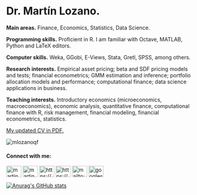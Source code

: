 # Dr. Martín Lozano.

**Main areas.** Finance, Economics, Statistics, Data Science.

**Programming skills.** Proficient in R. I am familiar with Octave, MATLAB, Python and LaTeX editors. 

**Computer skills.** Weka, GGobi, E-Views, Stata, Gretl, SPSS, among others.

**Research interests.** Empirical asset pricing; beta and SDF pricing models and tests; financial econometrics; GMM estimation and inference; portfolio allocation models and performance; computational finance; data science applications in business.

**Teaching interests.** Introductory economics (microeconomics, macroeconomics), economic analysis, quantitative finance, computational finance with R, risk management, financial modeling, financial econometrics, statistics.

[My updated CV in PDF.](https://github.com/mlozanoqf/resume/raw/master/cv-mlozano.pdf)

<p align="left"> <img src="https://komarev.com/ghpvc/?username=mlozanoqf&label=Profile%20views&color=0e75b6&style=flat" alt="mlozanoqf" /> </p>

<h4 align="left">Connect with me:</h4>
<p align="left">
<a href="https://github.com/mlozanoqf" target="blank"><img align="center" src="https://cdn.jsdelivr.net/npm/simple-icons@3.0.1/icons/github.svg" alt="martin-lozano-21818a22" height="30" width="40" /></a>
<a href="https://linkedin.com/in/martin-lozano-21818a22" target="blank"><img align="center" src="https://cdn.jsdelivr.net/npm/simple-icons@3.0.1/icons/linkedin.svg" alt="martin-lozano-21818a22" height="30" width="40" /></a>
<a href="https://www.youtube.com/user/drmartinlozano" target="blank"><img align="center" src="https://cdn.jsdelivr.net/npm/simple-icons@3.0.1/icons/youtube.svg" alt="https://www.youtube.com/channel/drmartinlozano" height="30" width="40" /></a>
<a href="https://sites.google.com/site/mlozanoqf" target="blank"><img align="center" src="https://cdn.jsdelivr.net/npm/simple-icons@3.0.1/icons/icloud.svg" alt="https://www.youtube.com/channel/drmartinlozano" height="30" width="40" /></a>
<a href="mailto:mlozanoqf@gmail.com" target="blank"><img align="center" src="https://cdn.jsdelivr.net/npm/simple-icons@3.0.1/icons/gmail.svg" alt="mailto:mlozanoqf@gmail.com" height="30" width="40" /></a>
<a href="https://scholar.google.com/citations?user=w8boOboAAAAJ&hl=en" target="blank"><img align="center" src="https://cdn.jsdelivr.net/npm/simple-icons@3.0.1/icons/googlescholar.svg" alt="googlescholar" height="30" width="40" /></a>
</p>

[![Anurag's GitHub stats](https://github-readme-stats.vercel.app/api?username=mlozanoqf)](https://github.com/anuraghazra/github-readme-stats)
